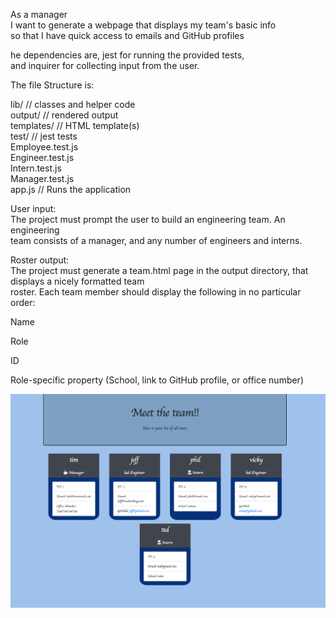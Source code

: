 As a manager<br>
I want to generate a webpage that displays my team's basic info<br>
so that I have quick access to emails and GitHub profiles<br>

he dependencies are, jest for running the provided tests, <br>
and inquirer for collecting input from the user.<br>

The file Structure is:<br>

lib/ // classes and helper code<br>
output/ // rendered output<br>
templates/ // HTML template(s)<br>
test/ // jest tests<br>
Employee.test.js<br>
Engineer.test.js<br>
Intern.test.js<br>
Manager.test.js<br>
app.js // Runs the application<br>

User input:<br>
The project must prompt the user to build an engineering team. An engineering<br>
team consists of a manager, and any number of engineers and interns.<br>

Roster output:<br>
The project must generate a team.html page in the output directory, that displays a nicely formatted team <br>roster. Each team member should display the following in no particular order:<br>

Name<br>

Role<br>

ID<br>

Role-specific property (School, link to GitHub profile, or office number)<br>

![](inf.png)
